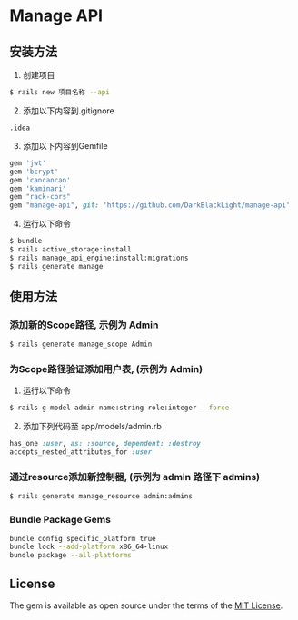 # Manage API

## 安装方法

1. 创建项目

```bash
$ rails new 项目名称 --api
```

2. 添加以下内容到.gitignore

```text
.idea
```

3. 添加以下内容到Gemfile

```ruby
gem 'jwt'
gem 'bcrypt'
gem 'cancancan'
gem 'kaminari'
gem "rack-cors"
gem "manage-api", git: 'https://github.com/DarkBlackLight/manage-api'
```

4. 运行以下命令

```bash
$ bundle
$ rails active_storage:install
$ rails manage_api_engine:install:migrations
$ rails generate manage
```

## 使用方法

### 添加新的Scope路径, 示例为 Admin

```bash
$ rails generate manage_scope Admin
```

### 为Scope路径验证添加用户表, (示例为 Admin)

1. 运行以下命令

```bash
$ rails g model admin name:string role:integer --force
```

2. 添加下列代码至 app/models/admin.rb

```ruby
has_one :user, as: :source, dependent: :destroy
accepts_nested_attributes_for :user
```

### 通过resource添加新控制器, (示例为 admin 路径下 admins)

```bash
$ rails generate manage_resource admin:admins
```

### Bundle Package Gems
```bash
bundle config specific_platform true
bundle lock --add-platform x86_64-linux
bundle package --all-platforms
```

## License

The gem is available as open source under the terms of the [MIT License](https://opensource.org/licenses/MIT).
